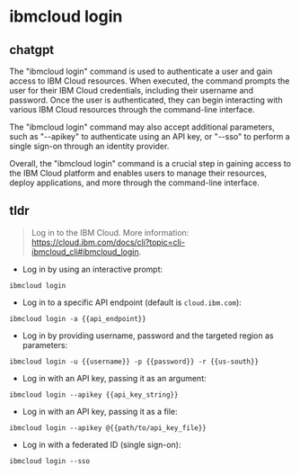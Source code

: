 # ibmcloud login 
## chatgpt 
The "ibmcloud login" command is used to authenticate a user and gain access to IBM Cloud resources. When executed, the command prompts the user for their IBM Cloud credentials, including their username and password. Once the user is authenticated, they can begin interacting with various IBM Cloud resources through the command-line interface. 

The "ibmcloud login" command may also accept additional parameters, such as "--apikey" to authenticate using an API key, or "--sso" to perform a single sign-on through an identity provider.

Overall, the "ibmcloud login" command is a crucial step in gaining access to the IBM Cloud platform and enables users to manage their resources, deploy applications, and more through the command-line interface. 

## tldr 
 
> Log in to the IBM Cloud.
> More information: <https://cloud.ibm.com/docs/cli?topic=cli-ibmcloud_cli#ibmcloud_login>.

- Log in by using an interactive prompt:

`ibmcloud login`

- Log in to a specific API endpoint (default is `cloud.ibm.com`):

`ibmcloud login -a {{api_endpoint}}`

- Log in by providing username, password and the targeted region as parameters:

`ibmcloud login -u {{username}} -p {{password}} -r {{us-south}}`

- Log in with an API key, passing it as an argument:

`ibmcloud login --apikey {{api_key_string}}`

- Log in with an API key, passing it as a file:

`ibmcloud login --apikey @{{path/to/api_key_file}}`

- Log in with a federated ID (single sign-on):

`ibmcloud login --sso`
